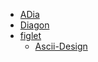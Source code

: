 - [ADia](https://github.com/pylover/adia)
- [Diagon](https://github.com/ArthurSonzogni/Diagon)
- [figlet](http://www.figlet.org/)
  - [Ascii-Design](https://github.com/Faster3ck/Ascii-Design)

